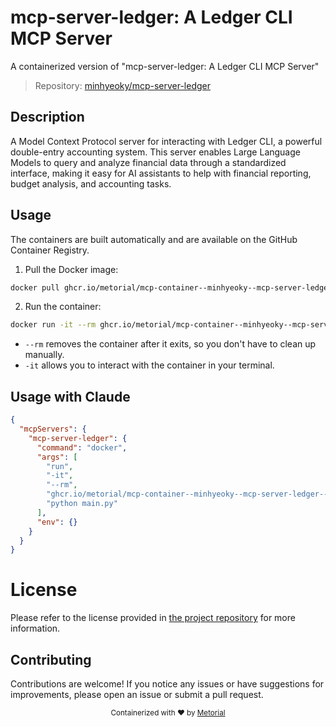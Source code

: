 
# mcp-server-ledger: A Ledger CLI MCP Server

A containerized version of "mcp-server-ledger: A Ledger CLI MCP Server"

> Repository: [minhyeoky/mcp-server-ledger](https://github.com/minhyeoky/mcp-server-ledger)

## Description

A Model Context Protocol server for interacting with Ledger CLI, a powerful double-entry accounting system. This server enables Large Language Models to query and analyze financial data through a standardized interface, making it easy for AI assistants to help with financial reporting, budget analysis, and accounting tasks.


## Usage

The containers are built automatically and are available on the GitHub Container Registry.

1. Pull the Docker image:

```bash
docker pull ghcr.io/metorial/mcp-container--minhyeoky--mcp-server-ledger--mcp-server-ledger
```

2. Run the container:

```bash
docker run -it --rm ghcr.io/metorial/mcp-container--minhyeoky--mcp-server-ledger--mcp-server-ledger 
```

- `--rm` removes the container after it exits, so you don't have to clean up manually.
- `-it` allows you to interact with the container in your terminal.



## Usage with Claude

```json
{
  "mcpServers": {
    "mcp-server-ledger": {
      "command": "docker",
      "args": [
        "run",
        "-it",
        "--rm",
        "ghcr.io/metorial/mcp-container--minhyeoky--mcp-server-ledger--mcp-server-ledger",
        "python main.py"
      ],
      "env": {}
    }
  }
}
```

# License

Please refer to the license provided in [the project repository](https://github.com/minhyeoky/mcp-server-ledger) for more information.

## Contributing

Contributions are welcome! If you notice any issues or have suggestions for improvements, please open an issue or submit a pull request.

<div align="center">
  <sub>Containerized with ❤️ by <a href="https://metorial.com">Metorial</a></sub>
</div>
  